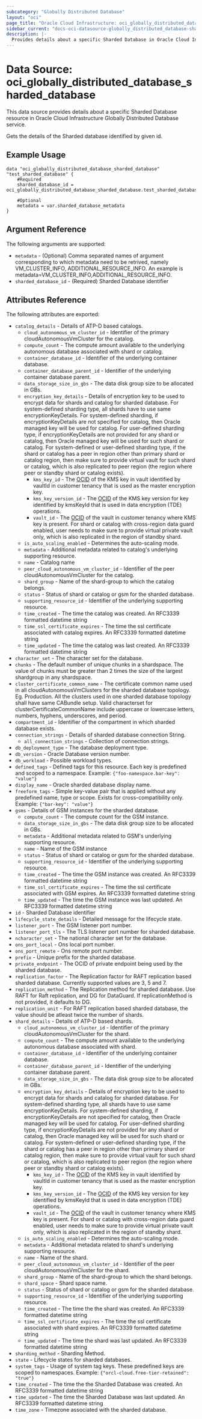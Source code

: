 ```yaml
---
subcategory: "Globally Distributed Database"
layout: "oci"
page_title: "Oracle Cloud Infrastructure: oci_globally_distributed_database_sharded_database"
sidebar_current: "docs-oci-datasource-globally_distributed_database-sharded_database"
description: |-
  Provides details about a specific Sharded Database in Oracle Cloud Infrastructure Globally Distributed Database service
---
```


# Data Source: oci_globally_distributed_database_sharded_database
This data source provides details about a specific Sharded Database resource in Oracle Cloud Infrastructure Globally Distributed Database service.

Gets the details of the Sharded database identified by given id.


## Example Usage

```hcl
data "oci_globally_distributed_database_sharded_database" "test_sharded_database" {
	#Required
	sharded_database_id = oci_globally_distributed_database_sharded_database.test_sharded_database.id

	#Optional
	metadata = var.sharded_database_metadata
}
```

## Argument Reference

The following arguments are supported:

* `metadata` - (Optional) Comma separated names of argument corresponding to which metadata need to be retrived, namely VM_CLUSTER_INFO, ADDITIONAL_RESOURCE_INFO. An example is metadata=VM_CLUSTER_INFO,ADDITIONAL_RESOURCE_INFO. 
* `sharded_database_id` - (Required) Sharded Database identifier


## Attributes Reference

The following attributes are exported:

* `catalog_details` - Details of ATP-D based catalogs.
	* `cloud_autonomous_vm_cluster_id` - Identifier of the primary cloudAutonomousVmCluster for the catalog. 
	* `compute_count` - The compute amount available to the underlying autonomous database associated with shard or catalog.
	* `container_database_id` - Identifier of the underlying container database. 
	* `container_database_parent_id` - Identifier of the underlying container database parent. 
	* `data_storage_size_in_gbs` - The data disk group size to be allocated in GBs.
	* `encryption_key_details` - Details of encryption key to be used to encrypt data for shards and catalog for sharded database. For system-defined sharding type, all shards have to use same encryptionKeyDetails. For system-defined sharding, if encryptionKeyDetails are not specified for catalog, then Oracle managed key will be used for catalog. For user-defined sharding type, if encryptionKeyDetails are not provided for any shard or catalog, then Oracle managed key will be used for such shard or catalog. For system-defined or user-defined sharding type, if the shard or catalog has a peer in region other than primary shard or catalog region, then make sure to provide virtual vault for such shard or catalog, which is also replicated to peer region (the region where peer or standby shard or catalog exists). 
		* `kms_key_id` - The [OCID](https://docs.cloud.oracle.com/iaas/Content/General/Concepts/identifiers.htm) of the KMS key in vault identified by vaultId in customer tenancy  that is used as the master encryption key. 
		* `kms_key_version_id` - The [OCID](https://docs.cloud.oracle.com/iaas/Content/General/Concepts/identifiers.htm) of the KMS key version for key identified by kmsKeyId that is used in data encryption (TDE) operations. 
		* `vault_id` - The [OCID](https://docs.cloud.oracle.com/iaas/Content/General/Concepts/identifiers.htm) of the vault in customer tenancy where KMS key is present. For shard or catalog with cross-region data guard enabled, user needs to make sure to provide virtual private vault only, which is also replicated in the region of standby shard. 
	* `is_auto_scaling_enabled` - Determines the auto-scaling mode.
	* `metadata` - Additional metadata related to catalog's underlying supporting resource.
	* `name` - Catalog name
	* `peer_cloud_autonomous_vm_cluster_id` - Identifier of the peer cloudAutonomousVmCluster for the catalog. 
	* `shard_group` - Name of the shard-group to which the catalog belongs.
	* `status` - Status of shard or catalog or gsm for the sharded database.
	* `supporting_resource_id` - Identifier of the underlying supporting resource. 
	* `time_created` - The time the catalog was created. An RFC3339 formatted datetime string
	* `time_ssl_certificate_expires` - The time the ssl certificate associated with catalog expires. An RFC3339 formatted datetime string
	* `time_updated` - The time the catalog was last created. An RFC3339 formatted datetime string
* `character_set` - The character set for the database.
* `chunks` - The default number of unique chunks in a shardspace. The value of chunks must be greater than 2 times the size of the largest shardgroup in any shardspace. 
* `cluster_certificate_common_name` - The certificate common name used in all cloudAutonomousVmClusters for the sharded database topology. Eg. Production. All the clusters used in one sharded database topology shall have same CABundle setup. Valid characterset for clusterCertificateCommonName include uppercase or lowercase letters, numbers, hyphens, underscores, and period. 
* `compartment_id` - Identifier of the compartment in which sharded database exists.
* `connection_strings` - Details of sharded database connection String.
	* `all_connection_strings` - Collection of connection strings.
* `db_deployment_type` - The database deployment type. 
* `db_version` - Oracle Database version number.
* `db_workload` - Possible workload types.
* `defined_tags` - Defined tags for this resource. Each key is predefined and scoped to a namespace. Example: `{"foo-namespace.bar-key": "value"}` 
* `display_name` - Oracle sharded database display name.
* `freeform_tags` - Simple key-value pair that is applied without any predefined name, type or scope. Exists for cross-compatibility only. Example: `{"bar-key": "value"}` 
* `gsms` - Details of GSM instances for the sharded database.
	* `compute_count` - The compute count for the GSM instance.
	* `data_storage_size_in_gbs` - The data disk group size to be allocated in GBs.
	* `metadata` - Additional metadata related to GSM's underlying supporting resource.
	* `name` - Name of the GSM instance
	* `status` - Status of shard or catalog or gsm for the sharded database.
	* `supporting_resource_id` - Identifier of the underlying supporting resource. 
	* `time_created` - The time the GSM instance was created. An RFC3339 formatted datetime string
	* `time_ssl_certificate_expires` - The time the ssl certificate associated with GSM expires. An RFC3339 formatted datetime string
	* `time_updated` - The time the GSM instance was last updated. An RFC3339 formatted datetime string
* `id` - Sharded Database identifier
* `lifecycle_state_details` - Detailed message for the lifecycle state.
* `listener_port` - The GSM listener port number.
* `listener_port_tls` - The TLS listener port number for sharded database.
* `ncharacter_set` - The national character set for the database.
* `ons_port_local` - Ons local port number.
* `ons_port_remote` - Ons remote port number.
* `prefix` - Unique prefix for the sharded database.
* `private_endpoint` - The OCID of private endpoint being used by the sharded database.
* `replication_factor` - The Replication factor for RAFT replication based sharded database. Currently supported values are 3, 5 and 7. 
* `replication_method` - The Replication method for sharded database. Use RAFT for Raft replication, and DG for DataGuard. If replicationMethod is not provided, it defaults to DG. 
* `replication_unit` - For RAFT replication based sharded database, the value should be atleast twice the number of shards.
* `shard_details` - Details of ATP-D based shards.
	* `cloud_autonomous_vm_cluster_id` - Identifier of the primary cloudAutonomousVmCluster for the shard. 
	* `compute_count` - The compute amount available to the underlying autonomous database associated with shard.
	* `container_database_id` - Identifier of the underlying container database. 
	* `container_database_parent_id` - Identifier of the underlying container database parent. 
	* `data_storage_size_in_gbs` - The data disk group size to be allocated in GBs.
	* `encryption_key_details` - Details of encryption key to be used to encrypt data for shards and catalog for sharded database. For system-defined sharding type, all shards have to use same encryptionKeyDetails. For system-defined sharding, if encryptionKeyDetails are not specified for catalog, then Oracle managed key will be used for catalog. For user-defined sharding type, if encryptionKeyDetails are not provided for any shard or catalog, then Oracle managed key will be used for such shard or catalog. For system-defined or user-defined sharding type, if the shard or catalog has a peer in region other than primary shard or catalog region, then make sure to provide virtual vault for such shard or catalog, which is also replicated to peer region (the region where peer or standby shard or catalog exists). 
		* `kms_key_id` - The [OCID](https://docs.cloud.oracle.com/iaas/Content/General/Concepts/identifiers.htm) of the KMS key in vault identified by vaultId in customer tenancy  that is used as the master encryption key. 
		* `kms_key_version_id` - The [OCID](https://docs.cloud.oracle.com/iaas/Content/General/Concepts/identifiers.htm) of the KMS key version for key identified by kmsKeyId that is used in data encryption (TDE) operations. 
		* `vault_id` - The [OCID](https://docs.cloud.oracle.com/iaas/Content/General/Concepts/identifiers.htm) of the vault in customer tenancy where KMS key is present. For shard or catalog with cross-region data guard enabled, user needs to make sure to provide virtual private vault only, which is also replicated in the region of standby shard. 
	* `is_auto_scaling_enabled` - Determines the auto-scaling mode.
	* `metadata` - Additional metadata related to shard's underlying supporting resource.
	* `name` - Name of the shard.
	* `peer_cloud_autonomous_vm_cluster_id` - Identifier of the peer cloudAutonomousVmCluster for the shard. 
	* `shard_group` - Name of the shard-group to which the shard belongs.
	* `shard_space` - Shard space name.
	* `status` - Status of shard or catalog or gsm for the sharded database.
	* `supporting_resource_id` - Identifier of the underlying supporting resource. 
	* `time_created` - The time the the shard was created. An RFC3339 formatted datetime string
	* `time_ssl_certificate_expires` - The time the ssl certificate associated with shard expires. An RFC3339 formatted datetime string
	* `time_updated` - The time the shard was last updated. An RFC3339 formatted datetime string
* `sharding_method` - Sharding Method.
* `state` - Lifecycle states for sharded databases.
* `system_tags` - Usage of system tag keys. These predefined keys are scoped to namespaces. Example: `{"orcl-cloud.free-tier-retained": "true"}` 
* `time_created` - The time the the Sharded Database was created. An RFC3339 formatted datetime string
* `time_updated` - The time the Sharded Database was last updated. An RFC3339 formatted datetime string
* `time_zone` - Timezone associated with the sharded database.

